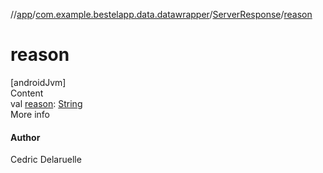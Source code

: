 //[app](../../index.md)/[com.example.bestelapp.data.datawrapper](../index.md)/[ServerResponse](index.md)/[reason](reason.md)



# reason  
[androidJvm]  
Content  
val [reason](reason.md): [String](https://kotlinlang.org/api/latest/jvm/stdlib/kotlin/-string/index.html)  
More info  


#### Author  


Cedric Delaruelle

  



